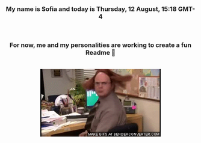 


<div align="center">
<h3 >My name is Sofia and today is Thursday, 12 August, 15:18 GMT-4</h3><br>
<h3 >For now, me and my personalities are working to create a fun Readme 👋
</h3><br>
<img src='img/dwight.gif' alt='working...'/>
</div>
